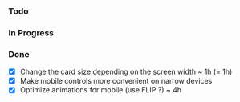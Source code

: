 ### Todo

### In Progress

### Done

- [x] Change the card size depending on the screen width ~ 1h (= 1h)
- [x] Make mobile controls more convenient on narrow devices
- [x] Optimize animations for mobile (use FLIP ?) ~ 4h
